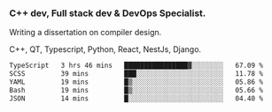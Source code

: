 <h3>C++ dev, Full stack dev & DevOps Specialist.</h3>
<p>Writing a dissertation on compiler design. <p>
<p>C++, QT, Typescript, Python, React, NestJs, Django.</p>

<!--START_SECTION:waka-->

```txt
TypeScript   3 hrs 46 mins   ████████████████▓░░░░░░░░   67.09 %
SCSS         39 mins         ███░░░░░░░░░░░░░░░░░░░░░░   11.78 %
YAML         19 mins         █▒░░░░░░░░░░░░░░░░░░░░░░░   05.86 %
Bash         19 mins         █▒░░░░░░░░░░░░░░░░░░░░░░░   05.66 %
JSON         14 mins         █░░░░░░░░░░░░░░░░░░░░░░░░   04.40 %
```

<!--END_SECTION:waka-->
